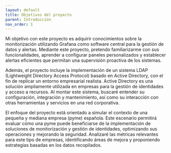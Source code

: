 ```yaml
---
layout: default
title: Objetivos del proyecto
parent: Introducción
nav_order: 1
---
```


Mi objetivo con este proyecto es adquirir conocimientos sobre la monitorización utilizando Grafana como software central para la gestión de datos y alertas. Mediante este proyecto, pretendo familiarizarme con sus funcionalidades, aprender a configurar paneles personalizados y establecer alertas eficientes que permitan una supervisión proactiva de los sistemas.

Además, el proyecto incluye la implementación de un sistema LDAP (Lightweight Directory Access Protocol) basado en Active Directory, con el fin de replicar un entorno empresarial realista. Active Directory es una solución ampliamente utilizada en empresas para la gestión de identidades y acceso a recursos. Al montar este sistema, buscaré entender su configuración, integración y mantenimiento, así como su interacción con otras herramientas y servicios en una red corporativa.

El enfoque del proyecto está orientado a simular el contexto de una pequeña y mediana empresa (pyme) española. Este escenario permitirá evaluar cómo una pyme puede beneficiarse de la implementación de soluciones de monitorización y gestión de identidades, optimizando sus operaciones y mejorando la seguridad. Analizaré las métricas relevantes para este tipo de empresas, identificando áreas de mejora y proponiendo estrategias basadas en los datos recopilados.